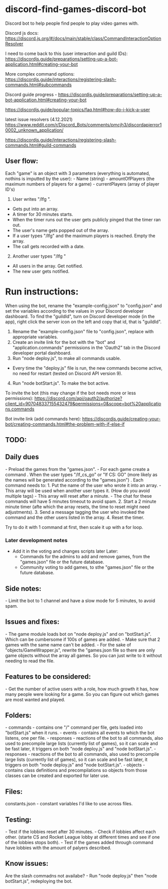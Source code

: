 # discord-find-games-discord-bot
Discord bot to help people find people to play video games with.

Discord js docs:
https://discord.js.org/#/docs/main/stable/class/CommandInteractionOptionResolver


I need to come back to this (user interaction and guild IDs):
https://discordjs.guide/preparations/setting-up-a-bot-application.html#creating-your-bot

More complex command options: https://discordjs.guide/interactions/registering-slash-commands.html#subcommands

Discord guide progress - https://discordjs.guide/preparations/setting-up-a-bot-application.html#creating-your-bot

https://discordjs.guide/popular-topics/faq.html#how-do-i-kick-a-user





latest issue resolvers (4.12.2021)
https://www.reddit.com/r/Discord_Bots/comments/pmcjh3/discordapierror10002_unknown_application/

https://discordjs.guide/interactions/registering-slash-commands.html#guild-commands

<h2>User flow:</h2>
Each "game" is an object with 3 parameters (everything is automated, nothins is imputted by the user):
- Name (string)
- amountOfPlayers (the maximum numbers of players for a game)
- currentPlayers (array of player ID's)


1. User writes "/lfg <predefined game>".
- Gets put into an array.
- A timer for 30 minutes starts.
- When the timer runs out the user gets publicly pinged that the timer ran out.
- The user's name gets popped out of the array.
- If a user types "/lfg" and the maximum players is reached. Empty the array.
- The call gets recorded with a date.
2. Another user types "/lfg <predefined game>"
- All users in the array. Get notified.
- The new user gets notified.



<h1>Run instructions:</h1>

When using the bot, rename the "example-config.json" to "config.json" and set the variables according to the values in your Discord developer dashboard.
To find the "guildId", turn on Discord developer mode (in the app), right click the server icon on the left and copy that id, that is "guildId".

1. Rename the "example-config.json" file to "config.json", replace with appropriate variables.
2. Create an invite link for the bot with the "bot" and "application.commands" permissions in the 'Oauth2" tab in the Discord developer portal dashboard.
3. Run "node deploy.js", to make all commands usable.
- Every time the "deploy.js" file is run, the new commands become active, no need for restart (tested on Discord API version 9).
4. Run "node botStart.js". To make the bot active.

To invite the bot (this may change if the bot needs more or less permissions):
https://discord.com/api/oauth2/authorize?client_id=907048337155432479&permissions=0&scope=bot%20applications.commands


Bot invite link (add commands here):
https://discordjs.guide/creating-your-bot/creating-commands.html#the-problem-with-if-else-if


<h2>TODO:</h2>

<h2>Daily dues</h2>
- Preload the games from the "games.json".
- For each game create a command
 . When the user types "/lf_cs_go" or "lf CS: GO" (more likely as the names will be generated according to the "games.json")
 . Each command needs to:
 1. Put the name of the user who wrote it into an array.
    - This array will be used when another user types it. (How do you avoid multiple tags)
    - This array will reset after a minute.
    - The chat for these commands will have 5 minutes timeout to avoid spam.
 2. Start a 2 minute minute timer (afte which the array resets, the time to reset might need adjustments).
 3. Send a message tagging the user who invoked the command and the other users listed in the array.
 4. Reset the timer.


 Try to do it with 1 command at first, then scale it up with a for loop.

<h3> Later development notes</h3>

- Add it in the voting and changes scripts later
 Later:
  - Commands for the admins to add and remove games, from the "games.json" file or the future database.
  - Community voting to add games, to sthe "games.json" file or the future database.

<h2>Side notes:</h2>
- Limit the bot to 1 channel and have a slow mode for 5 minutes, to avoid spam.


<h2>Issues and fixes:</h2>
- The game module loads bot on "node deploy.js" and on "botStart.js". Which can be cumbersome if 100s of games are added.
- Make sure that 2 games with the same name can't be added.
- For the sake of "objects/GameWrapper.js", rewrite the "games.json file so there are only game objects without the array all games. So you can just write to it without needing to read the file. 


<h2>Features to be considered:</h2>
- Get the number of active users with a role, how much growth it has, how many people were looking for a game. So you can figure out which games are most wanted and played.

<h2>Folders:</h2>
- commands - contains one "/" command per file, gets loaded into "botStart.js" when it runs.
- events - contains all events to which the bot listens, one per file.
- responses - reactions of the bot to all commands, also used to precompile large lists (currently list of games), so it can scale and be fast later, it triggers on both "node deploy.js" and "node botStart.js".
- responses - reactions of the bot to all commands, also used to precompile large lists (currently list of games), so it can scale and be fast later, it triggers on both "node deploy.js" and "node botStart.js".
- objects - contains class definitions and precompilations so objects from those classes can be created and exported for later use.

<h2>Files:</h2>
constants.json - constant variables I'd like to use across files.



<h2>Testing:</h2>
- Test if the lobbies reset after 30 minutes.
- Check if lobbies affect each other. (starte CS and Rocket League lobby at different times and see if one of the lobbies stops both).
- Test if the games added through command have lobbies with the amount of palyers described.

<h2>Know issues:</h2>
Are the slash commadns not availabe?
- Run "node deploy.js" then "node botStart.js", redeploying the bot.
